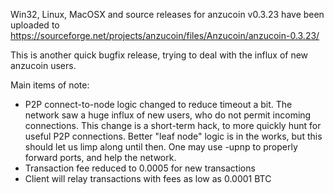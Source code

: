 Win32, Linux, MacOSX and source releases for anzucoin v0.3.23 have been uploaded to
https://sourceforge.net/projects/anzucoin/files/Anzucoin/anzucoin-0.3.23/

This is another quick bugfix release, trying to deal with the influx of new anzucoin users.

Main items of note:

* P2P connect-to-node logic changed to reduce timeout a bit.  The network saw a huge influx of new users, who do not permit incoming connections.  This change is a short-term hack, to more quickly hunt for useful P2P connections.  Better "leaf node" logic is in the works, but this should let us limp along until then.  One may use -upnp to properly forward ports, and help the network.
* Transaction fee reduced to 0.0005 for new transactions
* Client will relay transactions with fees as low as 0.0001 BTC
